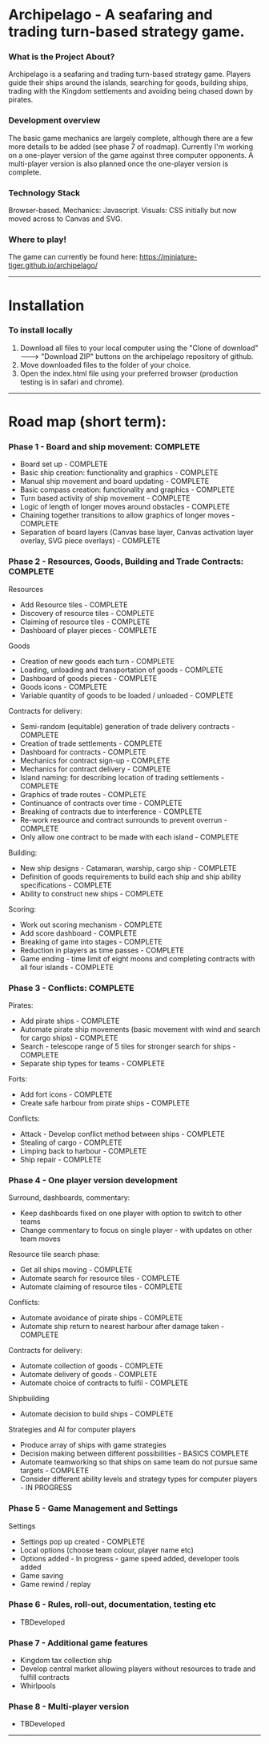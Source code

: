 # Archipelago - A seafaring and trading turn-based strategy game.

### What is the Project About?
Archipelago is a seafaring and trading turn-based strategy game. Players guide their ships around the islands, searching for goods, building ships, trading with the Kingdom settlements and avoiding being chased down by pirates. 

### Development overview
The basic game mechanics are largely complete, although there are a few more details to be added (see phase 7 of roadmap).
Currently I'm working on a one-player version of the game against three computer opponents.
A multi-player version is also planned once the one-player version is complete. 

### Technology Stack
Browser-based. 
Mechanics: Javascript.
Visuals: CSS initially but now moved across to Canvas and SVG.

### Where to play!
The game can currently be found here:
https://miniature-tiger.github.io/archipelago/

----------------------------------------------

# Installation

### To install locally
1) Download all files to your local computer using the "Clone of download" ---> "Download ZIP" buttons on the archipelago repository of github.
2) Move downloaded files to the folder of your choice.
3) Open the index.html file using your preferred browser (production testing is in safari and chrome).

----------------------------------------------

# Road map (short term):

### Phase 1 - Board and ship movement: COMPLETE
* Board set up - COMPLETE
* Basic ship creation: functionality and graphics  - COMPLETE 
* Manual ship movement and board updating  - COMPLETE
* Basic compass creation: functionality and graphics - COMPLETE
* Turn based activity of ship movement - COMPLETE
* Logic of length of longer moves around obstacles - COMPLETE
* Chaining together transitions to allow graphics of longer moves - COMPLETE
* Separation of board layers (Canvas base layer, Canvas activation layer overlay, SVG piece overlays) - COMPLETE

### Phase 2 - Resources, Goods, Building and Trade Contracts: COMPLETE 

Resources
* Add Resource tiles - COMPLETE
* Discovery of resource tiles - COMPLETE
* Claiming of resource tiles - COMPLETE
* Dashboard of player pieces - COMPLETE

Goods
* Creation of new goods each turn - COMPLETE
* Loading, unloading and transportation of goods - COMPLETE
* Dashboard of goods pieces - COMPLETE
* Goods icons - COMPLETE
* Variable quantity of goods to be loaded / unloaded - COMPLETE

Contracts for delivery:
* Semi-random (equitable) generation of trade delivery contracts - COMPLETE
* Creation of trade settlements - COMPLETE
* Dashboard for contracts - COMPLETE
* Mechanics for contract sign-up - COMPLETE
* Mechanics for contract delivery - COMPLETE
* Island naming: for describing location of trading settlements - COMPLETE
* Graphics of trade routes - COMPLETE
* Continuance of contracts over time - COMPLETE
* Breaking of contracts due to interference - COMPLETE
* Re-work resource and contract surrounds to prevent overrun - COMPLETE
* Only allow one contract to be made with each island - COMPLETE

Building:
* New ship designs - Catamaran, warship, cargo ship - COMPLETE
* Definition of goods requirements to build each ship and ship ability specifications - COMPLETE
* Ability to construct new ships - COMPLETE

Scoring: 
* Work out scoring mechanism - COMPLETE
* Add score dashboard - COMPLETE
* Breaking of game into stages - COMPLETE
* Reduction in players as time passes - COMPLETE
* Game ending - time limit of eight moons and completing contracts with all four islands - COMPLETE

### Phase 3 - Conflicts: COMPLETE

Pirates:
* Add pirate ships - COMPLETE
* Automate pirate ship movements (basic movement with wind and search for cargo ships) - COMPLETE
* Search - telescope range of 5 tiles for stronger search for ships - COMPLETE
* Separate ship types for teams - COMPLETE

Forts:
* Add fort icons - COMPLETE
* Create safe harbour from pirate ships - COMPLETE

Conflicts:
* Attack - Develop conflict method between ships - COMPLETE
* Stealing of cargo - COMPLETE
* Limping back to harbour - COMPLETE
* Ship repair - COMPLETE

### Phase 4 - One player version development
Surround, dashboards, commentary:
* Keep dashboards fixed on one player with option to switch to other teams
* Change commentary to focus on single player - with updates on other team moves

Resource tile search phase:
* Get all ships moving - COMPLETE
* Automate search for resource tiles - COMPLETE
* Automate claiming of resource tiles - COMPLETE

Conflicts:
* Automate avoidance of pirate ships - COMPLETE
* Automate ship return to nearest harbour after damage taken - COMPLETE

Contracts for delivery:
* Automate collection of goods - COMPLETE
* Automate delivery of goods - COMPLETE
* Automate choice of contracts to fulfil - COMPLETE

Shipbuilding
* Automate decision to build ships - COMPLETE

Strategies and AI for computer players
* Produce array of ships with game strategies 
* Decision making between different possibilities - BASICS COMPLETE
* Automate teamworking so that ships on same team do not pursue same targets - COMPLETE
* Consider different ability levels and strategy types for computer players - IN PROGRESS

### Phase 5 - Game Management and Settings 
Settings
* Settings pop up created - COMPLETE
* Local options (choose team colour, player name etc)
* Options added - In progress - game speed added, developer tools added
* Game saving
* Game rewind / replay

### Phase 6 - Rules, roll-out, documentation, testing etc
* TBDeveloped

### Phase 7 - Additional game features  
* Kingdom tax collection ship
* Develop central market allowing players without resources to trade and fulfill contracts
* Whirlpools

### Phase 8 - Multi-player version
* TBDeveloped

----------------------------------------------



































































































































































































